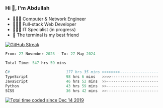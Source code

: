 <h3>Hi 👋, I'm Abdullah</h3>

- 👷🏼‍♂️ Computer & Network Engineer
- 👨🏻‍💻 Full-stack Web Developer
- 👨🏻‍💻 IT Specialist (in progress)
- 🖤 The terminal is my best friend

[![GitHub Streak](https://streak-stats.demolab.com?user=al3bad&theme=transparent&date_format=j%20M%5B%20Y%5D)](https://git.io/streak-stats)

<!--START_SECTION:waka-->

```python
From: 27 November 2023 - To: 27 May 2024

Total Time: 547 hrs 59 mins

C#                         177 hrs 35 mins >>>>>>>>-----------------   32.08 %
TypeScript                 98 hrs 6 mins   >>>>---------------------   17.73 %
JavaScript                 46 hrs 52 mins  >>-----------------------   08.47 %
Python                     43 hrs 59 mins  >>-----------------------   07.95 %
SCSS                       36 hrs 42 mins  >>-----------------------   06.63 %
```

<!--END_SECTION:waka-->

<p>
  <a href="https://wakatime.com/@ce2a2aac-0d6b-4d65-b864-8a4bcaf12967"><img src="https://wakatime.com/badge/user/ce2a2aac-0d6b-4d65-b864-8a4bcaf12967.svg" alt="Total time coded since Dec 14 2019" /></a>
</p>
